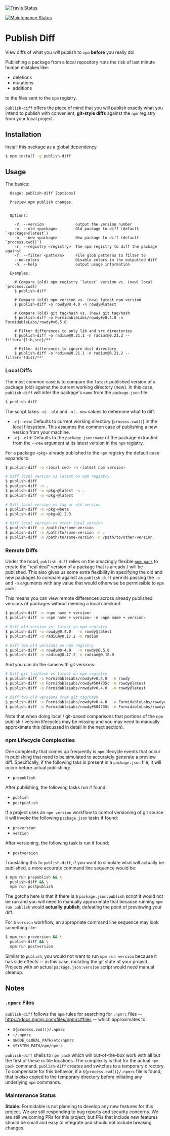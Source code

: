 [![Travis Status][trav_img]][trav_site]
<!--[![Coverage Status][cov_img]][cov_site]-->
[![Maintenance Status][maintenance-image]](#maintenance-status)


Publish Diff
============

View diffs of what you _will_ publish to `npm` **before** you really do!

Publishing a package from a local repository runs the risk of last minute
human mistakes like:

- deletions
- mutations
- additions

to the files sent to the `npm` registry.

`publish-diff` offers the piece of mind that you will publish exactly what you
intend to publish with convenient, **git-style diffs** against the `npm`
registry from your local project.


## Installation

Install this package as a global dependency.

```sh
$ npm install -g publish-diff
```

## Usage

The basics:


```
  Usage: publish-diff [options]

  Preview npm publish changes.


  Options:

    -V, --version              output the version number
    -o, --old <package>        Old package to diff (default `<package>@latest`)
    -n, --new <package>        New package to diff (default `process.cwd()`)
    -r, --registry <registry>  The npm registry to diff the package against
    -f, --filter <pattern>     File glob patterns to filter to
    --no-colors                Disable colors in the outputted diff
    -h, --help                 output usage information

  Examples:

    # Compare (old) npm registry `latest` version vs. (new) local `process.cwd()`
    $ publish-diff

    # Compare (old) npm version vs. (new) latest npm version
    $ publish-diff -o rowdy@0.4.0 -n rowdy@latest

    # Compare (old) git tag/hash vs. (new) git tag/hash
    $ publish-diff -o FormidableLabs/rowdy#v0.4.0 -n FormidableLabs/rowdy#v0.5.0

    # Filter differences to only lib and src directories
    $ publish-diff -o radium@0.21.1 -n radium@0.21.2 --filter='{lib,src}/**'

    # Filter differences to ignore dist directory
    $ publish-diff -o radium@0.21.1 -n radium@0.21.2 --filter='!dist/**'
```

### Local Diffs

The most common case is to compare the `latest` published version of a
package (old) against the current working directory (new). In this case,
`publish-diff` will infer the package's `name` from the `package.json` file.

```sh
$ publish-diff
```

The script takes `-o|--old` and `-n|--new` values to determine what to diff.

* `-n|--new`: Defaults to current working directory (`process.cwd()`) in the
  local filesystem. This assumes the common case of publishing a new version
  from your machine.
* `-o|--old`: Defaults to the `package.json:name` of the package extracted from
  the `--new` argument at its latest version in the `npm` registry.

For a package `<pkg>` already published to the `npm` registry the default case
expands to:

```sh
$ publish-diff -o <local cwd> -n <latest npm version>

# Diff local version vs latest on npm registry
$ publish-diff
$ publish-diff -n .
$ publish-diff -o <pkg>@latest -n .
$ publish-diff -o <pkg>@latest

# Diff local version vs tag or old version
$ publish-diff -o <pkg>@beta
$ publish-diff -o <pkg>@1.2.3

# Diff local version vs other local version
$ publish-diff -o /path/to/some-version
$ publish-diff -o /path/to/some-version -n .
$ publish-diff -o /path/to/some-version -n /path/to/other-version
```

### Remote Diffs

Under the hood, `publish-diff` relies on the amazingly flexible
[`npm pack`](https://docs.npmjs.com/cli/pack) to create the "real deal" version
of a package that is already / will be published. This also gives us some extra
flexibility in specifying the old and new packages to compare against as
`publish-diff` permits passing the `-o` and `-n` arguments with any value that
would otherwise be permissible to `npm pack`.

This means you can view remote differences across already published versions of
packages without needing a local checkout:

```sh
$ publish-diff -n <npm name + version>
$ publish-diff -o <npm name + version> -n <npm name + version>

# Diff old version vs. latest on npm registry
$ publish-diff -o rowdy@0.4.0   -n rowdy@latest
$ publish-diff -o radium@0.17.2 -n radium

# Diff two old versions on npm registry
$ publish-diff -o rowdy@0.4.0   -n rowdy@0.5.0
$ publish-diff -o radium@0.17.2 -n radium@0.18.0
```

And you can do the same with git versions:

```sh
# Diff git tag/hash vs latest on npm registry
$ publish-diff -o FormidableLabs/rowdy#v0.4.0  -n rowdy
$ publish-diff -o FormidableLabs/rowdy#504735c -n rowdy@latest
$ publish-diff -o FormidableLabs/rowdy#v0.4.0  -n rowdy@latest

# Diff two old versions from git tag/hash
$ publish-diff -o FormidableLabs/rowdy#v0.4.0  -n FormidableLabs/rowdy#v0.5.0
$ publish-diff -o FormidableLabs/rowdy#504735c -n FormidableLabs/rowdy#fe25a22
```

Note that when doing local / git-based comparisons that portions of the `npm`
publish / version lifecycles may be missing and you may need to manually
approximate this (discussed in detail in the next section).

### npm Lifecycle Complexities

One complexity that comes up frequently is `npm` lifecycle events that occur
in publishing that need to be simulated to accurately generate a preview diff.
Specifically, if the following taks is present in a `package.json` file, it
will occur before actual publishing:

- `prepublish`

After publishing, the following tasks run if found:

- `publish`
- `postpublish`

If a project uses an `npm version` workflow to control versioning of git source
it will invoke the following `package.json` tasks if found:

- `preversion`
- `version`

After versioning, the following task is run if found:

- `postversion`

Translating this to `publish-diff`, if you want to simulate what will actually
be published, a more accurate command line sequence would be:

```sh
$ npm run prepublish && \
  publish-diff && \
  npm run postpublish
```

The gotcha here is that if there is a `package.json:publish` script it would
not be run and you will need to manually approximate that because running
`npm run publish` would **actually publish**, defeating the point of previewing
your diff.

For a `version` workflow, an appropriate command line sequence may look
something like:

```sh
$ npm run preversion && \
  publish-diff && \
  npm run postversion
```

Similar to `publish`, you would not want to run `npm run version` because it
has side effects -- in this case, mutating the git state of your project.
Projects with an actual `package.json:version` script would need manual cleanup.

## Notes

### `.npmrc` Files

`publish-diff` follows the `npm` rules for searching for `.npmrc` files --
https://docs.npmjs.com/files/npmrc#files -- which approximates to:

- `${process.cwd()}/.npmrc`
- `~/.npmrc`
- `$NODE_GLOBAL_PATH/etc/npmrc`
- `$SYSTEM_PATH/npm/npmrc`

`publish-diff` shells to `npm pack` which will out-of-the-box work with all but
the first of these rc file locations. The complexity is that for the actual
`npm pack` command, `publish-diff` creates and switches to a temporary
directory. To compensate for this behavior, if a `${process.cwd()}/.npmrc` file
is found, that is _also_ copied to the temporary directory before initiating
any underlying `npm` commands.

### Maintenance Status

**Stable:** Formidable is not planning to develop any new features for this project. We are still responding to bug reports and security concerns. We are still welcoming PRs for this project, but PRs that include new features should be small and easy to integrate and should not include breaking changes.

[trav_img]: https://api.travis-ci.org/FormidableLabs/publish-diff.svg
[trav_site]: https://travis-ci.org/FormidableLabs/publish-diff
[cov_img]: https://img.shields.io/coveralls/FormidableLabs/publish-diff.svg
[cov_site]: https://coveralls.io/r/FormidableLabs/publish-diff
[maintenance-image]: https://img.shields.io/badge/maintenance-stable-blue.svg
